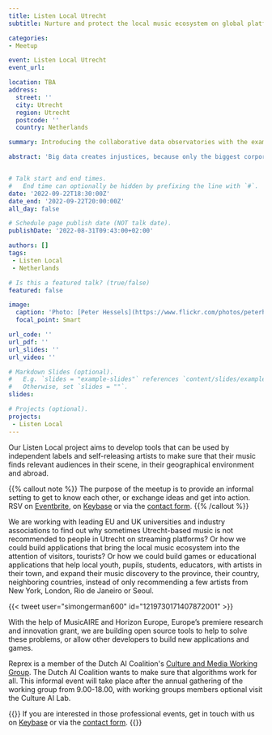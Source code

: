 ```yaml
---
title: Listen Local Utrecht
subtitle: Nurture and protect the local music ecosystem on global platforms

categories:
- Meetup

event: Listen Local Utrecht
event_url: 

location: TBA
address:
  street: ''
  city: Utrecht
  region: Utrecht
  postcode: ''
  country: Netherlands

summary: Introducing the collaborative data observatories with the example of the music industry and sector.

abstract: 'Big data creates injustices, because only the biggest corporations, universities and governments can sustain long, systematic, and well-organized data collection. Reprex builds collaborative data ecosystems, communities, that can share resources and access legally open but not available data sources. Our flagship products are the Digital Music Observatory and Listen Local, a system that tries to prevent global platforms colonizing local ecosystems with AI.'


# Talk start and end times.
#   End time can optionally be hidden by prefixing the line with `#`.
date: '2022-09-22T18:30:00Z'
date_end: '2022-09-22T20:00:00Z'
all_day: false

# Schedule page publish date (NOT talk date).
publishDate: '2022-08-31T09:43:00+02:00'

authors: []
tags: 
 - Listen Local
 - Netherlands

# Is this a featured talk? (true/false)
featured: false

image:
  caption: 'Photo: [Peter Hessels](https://www.flickr.com/photos/peterhessels/49404296372/)'
  focal_point: Smart

url_code: ''
url_pdf: ''
url_slides: ''
url_video: ''

# Markdown Slides (optional).
#   E.g. `slides = "example-slides"` references `content/slides/example-slides.md`.
#   Otherwise, set `slides = ""`.
slides:

# Projects (optional).
projects:
 - Listen Local
---
```



Our Listen Local project aims to develop tools that can be used by independent labels and self-releasing artists to make sure that their music finds relevant audiences in their scene, in their geographical environment and abroad.  

{{% callout note %}}
The purpose of the meetup is to provide an informal setting to get to know each other, or exchange ideas and get into action. RSV on [Eventbrite](https://www.eventbrite.com/manage/events/411140571517/), on [Keybase](https://keybase.io/team/reprexcommunity) or via the [contact form](/#contact).
{{% /callout %}}


We are working with leading EU and UK universities and industry associations to find out why sometimes Utrecht-based music is not recommended to people in Utrecht on streaming platforms? Or how we could build applications that bring the local music ecosystem into the attention of visitors, tourists?  Or how we could build games or educational applications that help local youth, pupils, students, educators, with artists in their town, and expand their music discovery to the province, their country, neighboring countries, instead of only recommending a few artists from New York, London, Rio de Janeiro or Seoul. 

{{< tweet user="simongerman600" id="1219730171407872001" >}}

With the help of MusicAIRE and Horizon Europe, Europe’s premiere research and innovation grant, we are building open source tools to help to solve these problems, or allow other developers to build new applications and games.

Reprex is a member of the Dutch AI Coalition's [Culture and Media Working Group](https://nlaic.com/en/sectors/culture/). The Dutch AI Coalition wants to make sure that algorithms work for all. This informal event will take place after the annual gathering of the working group from 9.00-18.00, with working groups members optional visit the Culture AI Lab. 

{{<spoiler text="Interested in the Dutch AI Coalition event?">}}
If you are interested in those professional events, get in touch with us on  [Keybase](https://keybase.io/team/reprexcommunity) or via the [contact form](/#contact).
{{</spoiler>}}



